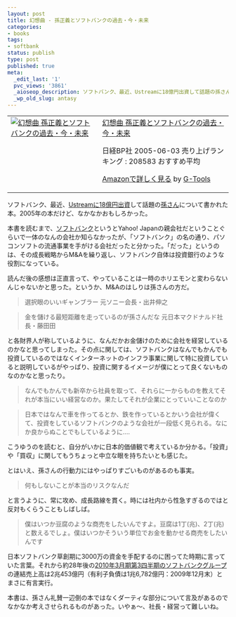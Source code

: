 ```yaml
---
layout: post
title: 幻想曲 - 孫正義とソフトバンクの過去・今・未来
categories:
- books
tags:
- softbank
status: publish
type: post
published: true
meta:
  _edit_last: '1'
  pvc_views: '3861'
  _aioseop_description: ソフトバンク、最近、Ustreamに18億円出資して話題の孫さんについて書かれた本。2005年の本だけど、なかなかおもしろかった。
  _wp_old_slug: antasy
---
```

<table border="0" cellpadding="5">
<tbody>
<tr>
<td valign="top"><a href="http://www.amazon.co.jp/exec/obidos/ASIN/4822244547/warikiru-22/ref=nosim/" target="_blank"><img class="fig" src="http://ecx.images-amazon.com/images/I/419CEFXZ6WL._SL160_.jpg" border="0" alt="幻想曲  孫正義とソフトバンクの過去・今・未来" /></a></td>
<td valign="top"><span><a href="http://www.amazon.co.jp/%E5%B9%BB%E6%83%B3%E6%9B%B2-%E5%AD%AB%E6%AD%A3%E7%BE%A9%E3%81%A8%E3%82%BD%E3%83%95%E3%83%88%E3%83%90%E3%83%B3%E3%82%AF%E3%81%AE%E9%81%8E%E5%8E%BB%E3%83%BB%E4%BB%8A%E3%83%BB%E6%9C%AA%E6%9D%A5-%E5%85%90%E7%8E%89-%E5%8D%9A/dp/4822244547%3FSubscriptionId%3D15SMZCTB9V8NGR2TW082%26tag%3Dwarikiru-22%26linkCode%3Dxm2%26camp%3D2025%26creative%3D165953%26creativeASIN%3D4822244547" target="_blank">幻想曲  孫正義とソフトバンクの過去・今・未来</a><img src="http://www.assoc-amazon.jp/e/ir?t=warikiru-22&amp;l=ur2&amp;o=9" border="0" alt="" width="1" height="1" /></span>

<span>日経BP社  2005-06-03
売り上げランキング : 208583
おすすめ平均  <img src="http://g-images.amazon.com/images/G/01/detail/stars-4-0.gif" alt="" /></span>

<span><a href="http://www.amazon.co.jp/%E5%B9%BB%E6%83%B3%E6%9B%B2-%E5%AD%AB%E6%AD%A3%E7%BE%A9%E3%81%A8%E3%82%BD%E3%83%95%E3%83%88%E3%83%90%E3%83%B3%E3%82%AF%E3%81%AE%E9%81%8E%E5%8E%BB%E3%83%BB%E4%BB%8A%E3%83%BB%E6%9C%AA%E6%9D%A5-%E5%85%90%E7%8E%89-%E5%8D%9A/dp/4822244547%3FSubscriptionId%3D15SMZCTB9V8NGR2TW082%26tag%3Dwarikiru-22%26linkCode%3Dxm2%26camp%3D2025%26creative%3D165953%26creativeASIN%3D4822244547" target="_blank">Amazonで詳しく見る</a></span> <span>by <a href="http://www.goodpic.com/mt/aws/index.html">G-Tools</a></span></td>
</tr>
</tbody>
</table>
ソフトバンク、最近、<a href="http://www.itmedia.co.jp/news/articles/1002/02/news064.html">Ustreamに18億円出資</a>して話題の<a href="http://twitter.com/masason">孫さん</a>について書かれた本。2005年の本だけど、なかなかおもしろかった。

<!--more-->

本書を読むまで、<a href="http://ja.wikipedia.org/wiki/%E3%82%BD%E3%83%95%E3%83%88%E3%83%90%E3%83%B3%E3%82%AF">ソフトバンク</a>というとYahoo! Japanの親会社だということぐらいで一体のなんの会社か知らなかったが、「ソフトバンク」の名の通り、パソコンソフトの流通事業を手がける会社だったと分かった。「だった」というのは、その成長戦略からM&amp;Aを繰り返し、ソフトバンク自体は投資銀行のような役割になっている。

読んだ後の感想は正直言って、やっていることは一時のホリエモンと変わらないんじゃないかと思った。というか、M&amp;Aのはしりは孫さんの方だ。
<blockquote>選択眼のいいギャンブラー
元ソニー会長・出井伸之</blockquote>
<blockquote>金を儲ける最短距離を走っているのが孫さんだな
元日本マクドナルド社長・藤田田</blockquote>
と各財界人が称しているように、なんだかお金儲けのために会社を経営しているのかなと思ってしまった。その点に関しては、ソフトバンクはなんでもかんでも投資しているのではなくインターネットのインフラ事業に関して特に投資していると説明しているがやっぱり、投資に関するイメージが僕にとって良くないものなのかなと思ったり。
<blockquote>なんでもかんでも新卒から社員を取って、それらに一からものを教えてそれが本当にいい経営なのか。果たしてそれが企業にとっていいことなのか</blockquote>
<blockquote>日本ではなんで車を作ってるとか、鉄を作っているとかいう会社が偉くて、投資をしているソフトバンクのような会社が一段低く見られる。なにか良からぬことでもしているように....</blockquote>
こうゆうのを読むと、自分がいかに日本的価値観で考えているか分かる。「投資」や「買収」に関してもうちょっと中立な眼を持ちたいとも感じた。

とはいえ、孫さんの行動力にはやっぱりすごいものがあるのも事実。
<blockquote>何もしないことが本当のリスクなんだ</blockquote>
と言うように、常に攻め、成長路線を貫く。時には社内から性急すぎるのではと反対もくらうこともしばしば。
<blockquote>僕はいつか豆腐のような商売をしたいんですよ。豆腐は1丁(兆)、2丁(兆)と数えるでしょ。僕はいつかそういう単位でお金を動かせる商売をしたいんです</blockquote>
日本ソフトバンク草創期に3000万の資金を手配するのに困ってた時期に言っていた言葉。それから約28年後の<a href="http://journal.mycom.co.jp/news/2010/02/02/081/">2010年3月期第3四半期のソフトバンクグループ</a>の連結売上高は2兆453億円（有利子負債は1兆6,782億円：2009年12月末）とまさに有言実行。

本書は、孫さん礼賛一辺倒の本ではなくダーティな部分について言及があるのでなかなか考えさせられるものがあった。いやぁ〜、社長・経営って難しいね。
